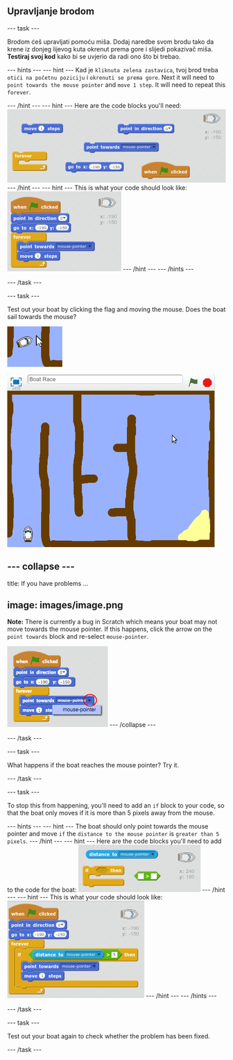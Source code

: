 ## Upravljanje brodom

\--- task \---

Brodom ćeš upravljati pomoću miša. Dodaj naredbe svom brodu tako da krene iz donjeg lijevog kuta okrenut prema gore i slijedi pokazivač miša. **Testiraj svoj kod** kako bi se uvjerio da radi ono što bi trebao.

\--- hints \--- \--- hint \--- Kad je `kliknuta zelena zastavica`, tvoj brod treba `otići na početnu poziciju` i `okrenuti se prema gore`. Next it will need to `point towards the mouse pointer` and `move 1 step`. It will need to repeat this `forever`.

\--- /hint \--- \--- hint \--- Here are the code blocks you'll need: ![screenshot](images/boat-move-blocks.png) \--- /hint \--- \--- hint \--- This is what your code should look like: ![screenshot](images/boat-move-code.png) \--- /hint \--- \--- /hints \---

\--- /task \---

\--- task \---

Test out your boat by clicking the flag and moving the mouse. Does the boat sail towards the mouse?

![screenshot](images/boat-mouse.png)

![screenshot](images/boat-pointer-test-anim.gif)

## \--- collapse \---

title: If you have problems ...

## image: images/image.png

**Note:** There is currently a bug in Scratch which means your boat may not move towards the mouse pointer. If this happens, click the arrow on the `point towards` block and re-select `mouse-pointer`.

![screenshot](images/boat-bug.png) \--- /collapse \---

\--- /task \---

\--- task \---

What happens if the boat reaches the mouse pointer? Try it.

\--- /task \---

\--- task \---

To stop this from happening, you'll need to add an `if` block to your code, so that the boat only moves if it is more than 5 pixels away from the mouse.

\--- hints \--- \--- hint \--- The boat should only point towards the mouse pointer and move `if` the `distance to the mouse pointer` is `greater than 5 pixels`. \--- /hint \--- \--- hint \--- Here are the code blocks you'll need to add to the code for the boat: ![screenshot](images/boat-pointer-blocks.png) \--- /hint \--- \--- hint \--- This is what your code should look like: ![screenshot](images/boat-pointer-code.png) \--- /hint \--- \--- /hints \---

\--- /task \---

\--- task \---

Test out your boat again to check whether the problem has been fixed.

\--- /task \---